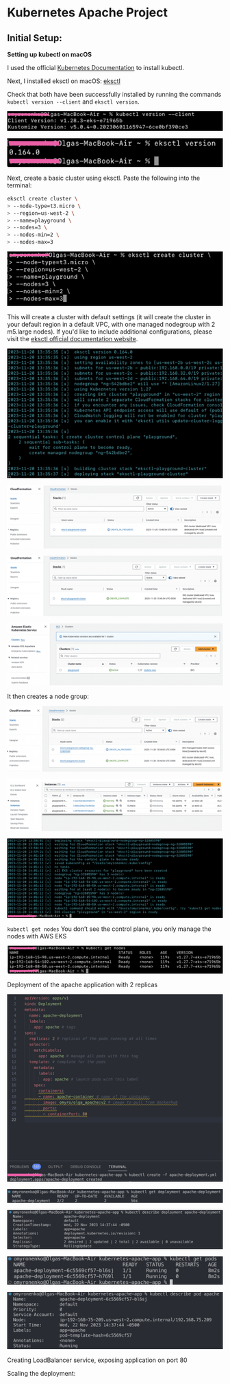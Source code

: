 # Kubernetes Apache Project

## Initial Setup:

**Setting up kubectl on macOS**

I used the official [Kubernetes Documentation](https://kubernetes.io/docs/tasks/tools/install-kubectl-macos/#install-kubectl-on-macos) to install kubectl.

Next, I installed eksctl on macOS:
[eksctl](https://eksctl.io/installation/)

Check that both have been successfully installed by running the commands `kubectl version --client` and `eksctl version`.

![version1](images/version1.png)

![version2](images/version2.png)

Next, create a basic cluster using eksctl. Paste the following into the terminal:

```bash
eksctl create cluster \
> --node-type=t3.micro \
> --region=us-west-2 \
> --name=playground \
> --nodes=3 \
> --nodes-min=2 \
> --nodes-max=3
```

![createcluster](images/createcluster.png)

This will create a cluster with default settings (it will create the cluster in your default region in a default VPC, with one managed nodegroup with 2 m5.large nodes). If you'd like to include additional configurations, please visit the [eksctl official documentation website](https://eksctl.io/usage/creating-and-managing-clusters/).


![buildingstack](images/building.png)

![inprogress](images/inprogress.png)
 
![complete](images/complete.png)

![active](images/clusteractive.png)

It then creates a node group:

![nodegroup](images/nodegroup.png)

![nodeec2](images/nodeec2.png)
 
![playgroundready](images/ready.png)

`kubectl get nodes`
You don’t see the control plane, you only manage the nodes with AWS EKS

![getnodes](images/getnodes.png)


Deployment of the apache application with 2 replicas


![deployment](images/deployment.png)
 
![get](images/getdeploy.png)

![describe](images/describedeploy.png)

![getpods](images/getpods.png)

![describepod](images/describepod.png)

Creating LoadBalancer service, exposing application on port 80

 




Scaling the deployment:

 
